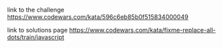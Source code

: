 link to the challenge
https://www.codewars.com/kata/596c6eb85b0f515834000049


link to solutions page
https://www.codewars.com/kata/fixme-replace-all-dots/train/javascript